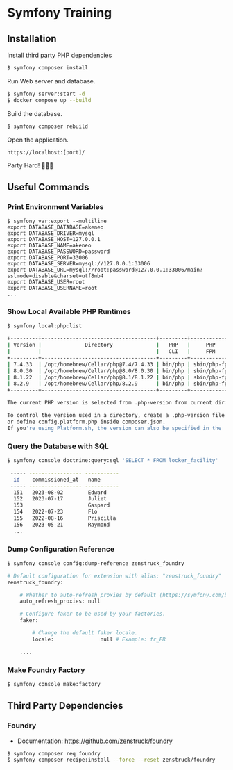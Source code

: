 # Symfony Training

## Installation

Install third party PHP dependencies

```bash
$ symfony composer install
```

Run Web server and database.

```bash
$ symfony server:start -d
$ docker compose up --build
```

Build the database.

```bash
$ symfony composer rebuild
```

Open the application.

```
https://localhost:[port]/
```

Party Hard! 🎉🎉🎉

## Useful Commands

### Print Environment Variables

```base
$ symfony var:export --multiline
export DATABASE_DATABASE=akeneo
export DATABASE_DRIVER=mysql
export DATABASE_HOST=127.0.0.1
export DATABASE_NAME=akeneo
export DATABASE_PASSWORD=password
export DATABASE_PORT=33006
export DATABASE_SERVER=mysql://127.0.0.1:33006
export DATABASE_URL=mysql://root:password@127.0.0.1:33006/main?sslmode=disable&charset=utf8mb4
export DATABASE_USER=root
export DATABASE_USERNAME=root
...
```

### Show Local Available PHP Runtimes

```bash
$ symfony local:php:list

+---------+-------------------------------------+---------+--------------+-------------+---------+---------+
| Version |              Directory              |   PHP   |     PHP      |     PHP     | Server  | System? |
|         |                                     |   CLI   |     FPM      |     CGI     |         |         |
+---------+-------------------------------------+---------+--------------+-------------+---------+---------+
| 7.4.33  | /opt/homebrew/Cellar/php@7.4/7.4.33 | bin/php | sbin/php-fpm | bin/php-cgi | PHP FPM |         |
| 8.0.30  | /opt/homebrew/Cellar/php@8.0/8.0.30 | bin/php | sbin/php-fpm | bin/php-cgi | PHP FPM |         |
| 8.1.22  | /opt/homebrew/Cellar/php@8.1/8.1.22 | bin/php | sbin/php-fpm | bin/php-cgi | PHP FPM |         |
| 8.2.9   | /opt/homebrew/Cellar/php/8.2.9      | bin/php | sbin/php-fpm | bin/php-cgi | PHP FPM | *       |
+---------+-------------------------------------+---------+--------------+-------------+---------+---------+

The current PHP version is selected from .php-version from current dir: /Users/hhamon/Code/formation-akeneo/.php-version

To control the version used in a directory, create a .php-version file that contains the version number (e.g. 7.2 or 7.2.15),
or define config.platform.php inside composer.json.
If you're using Platform.sh, the version can also be specified in the .platform.app.yaml file.
```

### Query the Database with SQL

```bash
$ symfony console doctrine:query:sql 'SELECT * FROM locker_facility'

 ----- ----------------- -----------
  id    commissioned_at   name
 ----- ----------------- -----------
  151   2023-08-02        Edward
  152   2023-07-17        Juliet
  153                     Gaspard
  154   2022-07-23        Flo
  155   2022-08-16        Priscilla
  156   2023-05-21        Raymond
  ...
```

### Dump Configuration Reference

```bash
$ symfony console config:dump-reference zenstruck_foundry

# Default configuration for extension with alias: "zenstruck_foundry"
zenstruck_foundry:

    # Whether to auto-refresh proxies by default (https://symfony.com/bundles/ZenstruckFoundryBundle/current/index.html#auto-refresh)
    auto_refresh_proxies: null

    # Configure faker to be used by your factories.
    faker:

        # Change the default faker locale.
        locale:               null # Example: fr_FR

    ....
```

### Make Foundry Factory

```bash
$ symfony console make:factory
```

## Third Party Dependencies

### Foundry

* Documentation: https://github.com/zenstruck/foundry

```bash
$ symfony composer req foundry
$ symfony composer recipe:install --force --reset zenstruck/foundry
```
